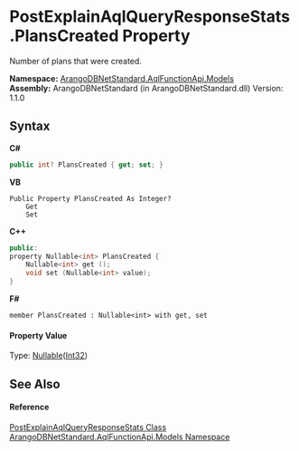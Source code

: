 # PostExplainAqlQueryResponseStats.PlansCreated Property 
 

Number of plans that were created.

**Namespace:**&nbsp;<a href="e03acbe1-782e-533e-7ffe-cd51613ed54f">ArangoDBNetStandard.AqlFunctionApi.Models</a><br />**Assembly:**&nbsp;ArangoDBNetStandard (in ArangoDBNetStandard.dll) Version: 1.1.0

## Syntax

**C#**<br />
``` C#
public int? PlansCreated { get; set; }
```

**VB**<br />
``` VB
Public Property PlansCreated As Integer?
	Get
	Set
```

**C++**<br />
``` C++
public:
property Nullable<int> PlansCreated {
	Nullable<int> get ();
	void set (Nullable<int> value);
}
```

**F#**<br />
``` F#
member PlansCreated : Nullable<int> with get, set

```


#### Property Value
Type: <a href="https://docs.microsoft.com/dotnet/api/system.nullable-1" target="_blank" rel="noopener noreferrer">Nullable</a>(<a href="https://docs.microsoft.com/dotnet/api/system.int32" target="_blank" rel="noopener noreferrer">Int32</a>)

## See Also


#### Reference
<a href="9b9549e2-629d-4fd6-7536-978dde0b7da4">PostExplainAqlQueryResponseStats Class</a><br /><a href="e03acbe1-782e-533e-7ffe-cd51613ed54f">ArangoDBNetStandard.AqlFunctionApi.Models Namespace</a><br />